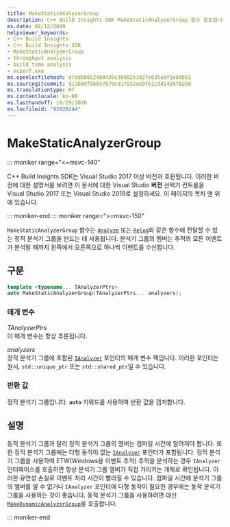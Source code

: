 ```yaml
---
title: MakeStaticAnalyzerGroup
description: C++ Build Insights SDK MakeStaticAnalyzerGroup 함수 참조입니다.
ms.date: 02/12/2020
helpviewer_keywords:
- C++ Build Insights
- C++ Build Insights SDK
- MakeStaticAnalyzerGroup
- throughput analysis
- build time analysis
- vcperf.exe
ms.openlocfilehash: d7ddb8652400438c38882b1d27e635e8f1e8db51
ms.sourcegitcommit: 9c2b3df9b837879cd17932ae9f61cdd142078260
ms.translationtype: HT
ms.contentlocale: ko-KR
ms.lasthandoff: 10/29/2020
ms.locfileid: "92920244"
---
```

# <a name="makestaticanalyzergroup"></a>MakeStaticAnalyzerGroup

::: moniker range="<=msvc-140"

C++ Build Insights SDK는 Visual Studio 2017 이상 버전과 호환됩니다. 이러한 버전에 대한 설명서를 보려면 이 문서에 대한 Visual Studio **버전** 선택기 컨트롤을 Visual Studio 2017 또는 Visual Studio 2019로 설정하세요. 이 페이지의 목차 맨 위에 있습니다.

::: moniker-end
::: moniker range=">=msvc-150"

`MakeStaticAnalyzerGroup` 함수는 [`Analyze`](analyze.md) 또는 [`Relog`](relog.md)와 같은 함수에 전달할 수 있는 정적 분석기 그룹을 만드는 데 사용됩니다. 분석기 그룹의 멤버는 추적의 모든 이벤트가 분석될 때까지 왼쪽에서 오른쪽으로 하나씩 이벤트를 수신합니다.

## <a name="syntax"></a>구문

```cpp
template <typename... TAnalyzerPtrs>
auto MakeStaticAnalyzerGroup(TAnalyzerPtrs... analyzers);
```

### <a name="parameters"></a>매개 변수

*TAnalyzerPtrs*\
이 매개 변수는 항상 추론됩니다.

*analyzers*\
정적 분석기 그룹에 포함된 [`IAnalyzer`](../other-types/ianalyzer-class.md) 포인터의 매개 변수 팩입니다. 이러한 포인터는 원시, `std::unique_ptr` 또는 `std::shared_ptr`일 수 있습니다.

### <a name="return-value"></a>반환 값

정적 분석기 그룹입니다. **`auto`** 키워드를 사용하여 반환 값을 캡처합니다.

## <a name="remarks"></a>설명

동적 분석기 그룹과 달리 정적 분석기 그룹의 멤버는 컴파일 시간에 알려져야 합니다. 또한 정적 분석기 그룹에는 다형 동작이 없는 [`IAnalyzer`](../other-types/ianalyzer-class.md) 포인터가 포함됩니다. 정적 분석기 그룹을 사용하여 ETW(Windows용 이벤트 추적) 추적을 분석하는 경우 `IAnalyzer` 인터페이스를 호출하면 항상 분석기 그룹 멤버가 직접 가리키는 개체로 확인됩니다. 이러한 유연성 손실로 이벤트 처리 시간이 빨라질 수 있습니다. 컴파일 시간에 분석기 그룹의 멤버를 알 수 없거나 `IAnalyzer` 포인터에 다형 동작이 필요한 경우에는 동적 분석기 그룹을 사용하는 것이 좋습니다. 동적 분석기 그룹을 사용하려면 대신 [`MakeDynamicAnalyzerGroup`](make-static-analyzer-group.md)을 호출합니다.

::: moniker-end
